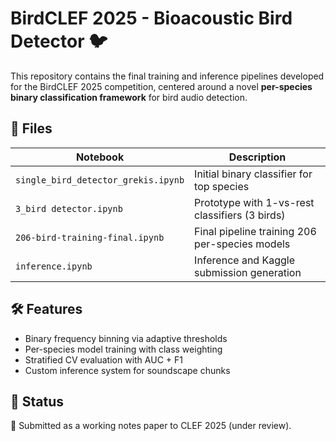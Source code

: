 # BirdCLEF 2025 - Bioacoustic Bird Detector 🐦

This repository contains the final training and inference pipelines developed for the BirdCLEF 2025 competition, centered around a novel **per-species binary classification framework** for bird audio detection.

## 📌 Files

| Notebook                        | Description                                      |
|--------------------------------|--------------------------------------------------|
| `single_bird_detector_grekis.ipynb` | Initial binary classifier for top species       |
| `3_bird detector.ipynb`  | Prototype with 1-vs-rest classifiers (3 birds)  |
| `206-bird-training-final.ipynb`| Final pipeline training 206 per-species models |
| `inference.ipynb`   | Inference and Kaggle submission generation      |

## 🛠 Features
- Binary frequency binning via adaptive thresholds
- Per-species model training with class weighting
- Stratified CV evaluation with AUC + F1
- Custom inference system for soundscape chunks

## 📝 Status
🧪 Submitted as a working notes paper to CLEF 2025 (under review).
